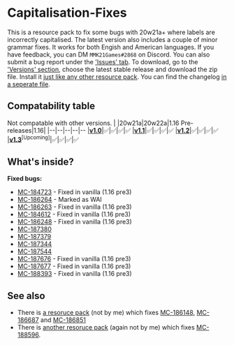 
# Capitalisation-Fixes
This is a resource pack to fix some bugs with 20w21a+ where labels are incorrectly capitalised. The latest version also includes a couple of minor grammar fixes. It works for both Engish and American languages. If you have feedback, you can DM `MMK21Games#2868` on Discord. You can also submit a bug report under the ['Issues' tab](https://github.com/MMK21Hub/Capitalisation-Fixes/issues).  To download, go to the ['Versions' section](https://github.com/MMK21Hub/Capitalisation-Fixes/releases), choose the latest stable release and download the zip file. Install it [just like any other resource pack](https://minecraft.gamepedia.com/Tutorials/Loading_a_resource_pack). You can find the changelog [in a seperate file](Changelog.md).

## Compatability table
Not compatable with other versions.
|  |20w21a|20w22a|1.16 Pre-releases|1.16|
|--|--|--|--|--
|**[v1.0](https://github.com/MMK21Hub/Capitalisation-Fixes/blob/master/Changelog.md#v10)**|✅|✅|✅|✅
|**[v1.1](https://github.com/MMK21Hub/Capitalisation-Fixes/blob/master/Changelog.md#v11)**|✅|✅|✅|✅
|**[v1.2](https://github.com/MMK21Hub/Capitalisation-Fixes/blob/master/Changelog.md#v12)**|✅|✅|✅|✅
|**[v1.3](https://github.com/MMK21Hub/Capitalisation-Fixes/blob/master/Changelog.md#v13)**<sup>[Upcoming]</sup>|✅|✅|✅|✅

## What's inside?
**Fixed bugs:** 
 - [MC-184723](https://bugs.mojang.com/browse/MC-184723) - Fixed in vanilla (1.16 pre3)
 - [MC-186264](https://bugs.mojang.com/browse/MC-186264) - Marked as WAI
 - [MC-186263](https://bugs.mojang.com/browse/MC-186263) - Fixed in vanilla (1.16 pre3)
 - [MC-184612](https://bugs.mojang.com/browse/MC-184612) - Fixed in vanilla (1.16 pre3)
 - [MC-186248](https://bugs.mojang.com/browse/MC-186248) - Fixed in vanilla (1.16 pre3)
 - [MC-187380](https://bugs.mojang.com/browse/MC-187380)
 - [MC-187379](https://bugs.mojang.com/browse/MC-187379)
 - [MC-187344](https://bugs.mojang.com/browse/MC-187344)
 - [MC-187544](https://bugs.mojang.com/browse/MC-187544)
 - [MC-187676](https://bugs.mojang.com/browse/MC-187676) - Fixed in vanilla (1.16 pre3)
 - [MC-187677](https://bugs.mojang.com/browse/MC-187677) - Fixed in vanilla (1.16 pre3)
 - [MC-188393](https://bugs.mojang.com/browse/MC-188393) - Fixed in vanilla (1.16 pre3)

## See also
 - There is [a resoruce pack](https://bugs.mojang.com/browse/MC-186148?focusedCommentId=714784&page=com.atlassian.jira.plugin.system.issuetabpanels:comment-tabpanel#comment-714784) (not by me) which fixes [MC-186148](https://bugs.mojang.com/browse/MC-186148 "\"death.attack.witherSkull.item\" displays raw translation string \(is untranslated\)"), [MC-186687](https://bugs.mojang.com/browse/MC-186687 "Death message for being shot by a Wither Skull does not fit for all entities") and [MC-186851](https://bugs.mojang.com/browse/MC-186851 "\"death.attack.sting.item\" displays raw translation string \(is untranslated\)")
 - There is [another resoruce pack](https://bugs.mojang.com/secure/attachment/307305/Swap%20Item%20with%20Offhand%20%5B1.16%2B%5D.zip) (again not by me) which fixes [MC-188596](https://bugs.mojang.com/browse/MC-188596).
